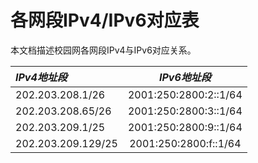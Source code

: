 # 各网段IPv4/IPv6对应表

本文档描述校园网各网段IPv4与IPv6对应关系。

| *IPv4地址段*    |    *IPv6地址段* |
| :-------- | :--------:|
| 202.203.208.1/26   | 2001:250:2800:2::1/64 |
| 202.203.208.65/26  | 2001:250:2800:3::1/64 |
| 202.203.209.1/25   | 2001:250:2800:9::1/64 |
| 202.203.209.129/25 | 2001:250:2800:f::1/64 |